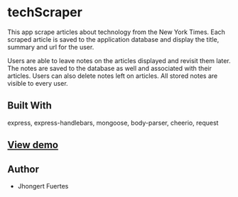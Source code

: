# techScraper
This app scrape articles about technology from the New York Times. Each scraped article is saved to the application database and display the title, summary and url for the user.

Users are able to leave notes on the articles displayed and revisit them later. The notes are saved to the database as well and associated with their articles. Users can also delete notes left on articles. All stored notes are visible to every user.

## Built With
express, express-handlebars, mongoose, body-parser, cheerio, request

## [View demo](https://stark-scrubland-82118.herokuapp.com/)

## Author
- Jhongert Fuertes

